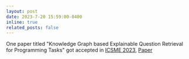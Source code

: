 ```yaml
---
layout: post
date: 2023-7-20 15:59:00-0400
inline: true
related_posts: false
---
```


One paper titled "Knowledge Graph based Explainable Question Retrieval for Programming Tasks" got accepted in
[ICSME 2023](https://conf.researchr.org/home/icsme-2023),
[Paper](assets/pdf/icsme2023-KG4QuesRecomm.pdf)

